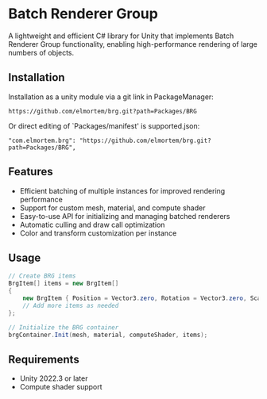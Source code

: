 # Batch Renderer Group

A lightweight and efficient C# library for Unity that implements Batch Renderer Group functionality, enabling high-performance rendering of large numbers of objects.

## Installation

Installation as a unity module via a git link in PackageManager:
```
https://github.com/elmortem/brg.git?path=Packages/BRG
```
Or direct editing of `Packages/manifest' is supported.json:
```
"com.elmortem.brg": "https://github.com/elmortem/brg.git?path=Packages/BRG",
```

## Features

- Efficient batching of multiple instances for improved rendering performance
- Support for custom mesh, material, and compute shader
- Easy-to-use API for initializing and managing batched renderers
- Automatic culling and draw call optimization
- Color and transform customization per instance

## Usage

```csharp
// Create BRG items
BrgItem[] items = new BrgItem[]
{
    new BrgItem { Position = Vector3.zero, Rotation = Vector3.zero, Scale = Vector3.one, Color = Color.white },
    // Add more items as needed
};

// Initialize the BRG container
brgContainer.Init(mesh, material, computeShader, items);
```

## Requirements

- Unity 2022.3 or later
- Compute shader support